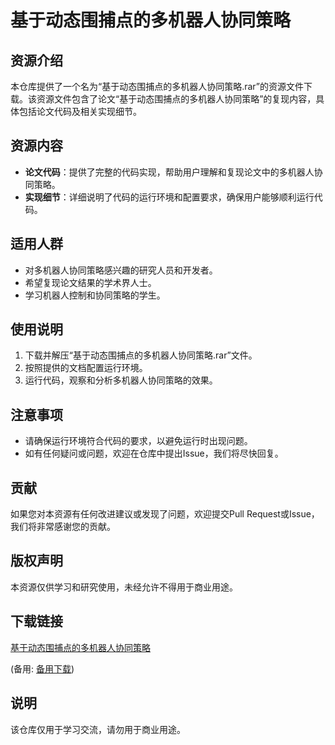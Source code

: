 # 基于动态围捕点的多机器人协同策略

## 资源介绍

本仓库提供了一个名为“基于动态围捕点的多机器人协同策略.rar”的资源文件下载。该资源文件包含了论文“基于动态围捕点的多机器人协同策略”的复现内容，具体包括论文代码及相关实现细节。

## 资源内容

- **论文代码**：提供了完整的代码实现，帮助用户理解和复现论文中的多机器人协同策略。
- **实现细节**：详细说明了代码的运行环境和配置要求，确保用户能够顺利运行代码。

## 适用人群

- 对多机器人协同策略感兴趣的研究人员和开发者。
- 希望复现论文结果的学术界人士。
- 学习机器人控制和协同策略的学生。

## 使用说明

1. 下载并解压“基于动态围捕点的多机器人协同策略.rar”文件。
2. 按照提供的文档配置运行环境。
3. 运行代码，观察和分析多机器人协同策略的效果。

## 注意事项

- 请确保运行环境符合代码的要求，以避免运行时出现问题。
- 如有任何疑问或问题，欢迎在仓库中提出Issue，我们将尽快回复。

## 贡献

如果您对本资源有任何改进建议或发现了问题，欢迎提交Pull Request或Issue，我们将非常感谢您的贡献。

## 版权声明

本资源仅供学习和研究使用，未经允许不得用于商业用途。

## 下载链接
[基于动态围捕点的多机器人协同策略](https://pan.quark.cn/s/a40b7ed3f376) 

(备用: [备用下载](https://pan.baidu.com/s/1S06mylE7wTGRLw5oimkpXg?pwd=1234))

## 说明

该仓库仅用于学习交流，请勿用于商业用途。
